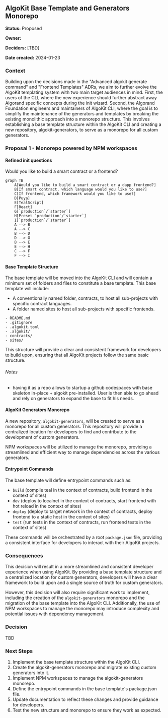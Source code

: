 ## AlgoKit Base Template and Generators Monorepo

**Status:** Proposed

**Owner:**

**Deciders:** [TBD]

**Date created:** 2024-01-23

### Context

Building upon the decisions made in the "Advanced algokit generate command" and "Frontend Templates" ADRs, we aim to further evolve the AlgoKit templating system with two main target audiences in mind. First, the users of the CLI, where the new experience should further abstract away Algorand specific concepts during the init wizard. Second, the Algorand Foundation engineers and maintainers of AlgoKit CLI, where the goal is to simplify the maintenance of the generators and templates by breaking the existing monolithic approach into a monorepo structure. This involves establishing a base template structure within the AlgoKit CLI and creating a new repository, algokit-generators, to serve as a monorepo for all custom generators.

### Proposal 1 - Monorepo powered by NPM workspaces

#### Refined init questions

Would you like to build a smart contract or a frontend?

```mermaid
graph TB
    A[Would you like to build a smart contract or a dapp frontend?]
    B[If smart contract, which language would you like to use?]
    C[If frontend, which framework would you like to use?]
    D[Puya]
    E[TealScript]
    F[React]
    G[`production`/`starter`]
    H[Preset `production`/`starter`]
    I[`production`/`starter`]
    A --> B
    A --> C
    B --> D
    D --> G
    B --> E
    E --> H
    C --> F
    F --> I
```

#### Base Template Structure

The base template will be moved into the AlgoKit CLI and will contain a minimum set of folders and files to constitute a base template. This base template will include:

- A conventionally named folder, contracts, to host all sub-projects with specific contract languages.
- A folder named sites to host all sub-projects with specific frontends.

```
- README.md
- .gitignore
- .algokit.toml
- .algokit/
- contracts/
- sites/
```

This structure will provide a clear and consistent framework for developers to build upon, ensuring that all AlgoKit projects follow the same basic structure.

###### Notes

- having it as a repo allows to startup a github codespaces with base skeleton in-place + algokit pre-installed. User is then able to go ahead and rely on generators to expand the base to fit his needs.

#### AlgoKit Generators Monorepo

A new repository, `algokit-generators`, will be created to serve as a monorepo for all custom generators. This repository will provide a centralized location for developers to find and contribute to the development of custom generators.

NPM workspaces will be utilized to manage the monorepo, providing a streamlined and efficient way to manage dependencies across the various generators.

#### Entrypoint Commands

The base template will define entrypoint commands such as:

- `build` (compile teal in the context of contracts, build frontend in the context of sites)
- `dev` (deploy to localnet in the context of contracts, start frontend with hot reload in the context of sites)
- `deploy` (deploy to target network in the context of contracts, deploy frontend to a static host in the context of sites)
- `test` (run tests in the context of contracts, run frontend tests in the context of sites)

These commands will be orchestrated by a root `package.json` file, providing a consistent interface for developers to interact with their AlgoKit projects.

### Consequences

This decision will result in a more streamlined and consistent developer experience when using AlgoKit. By providing a base template structure and a centralized location for custom generators, developers will have a clear framework to build upon and a single source of truth for custom generators.

However, this decision will also require significant work to implement, including the creation of the `algokit-generators` monorepo and the migration of the base template into the AlgoKit CLI. Additionally, the use of NPM workspaces to manage the monorepo may introduce complexity and potential issues with dependency management.

### Decision

TBD

### Next Steps

1. Implement the base template structure within the AlgoKit CLI.
2. Create the algokit-generators monorepo and migrate existing custom generators into it.
3. Implement NPM workspaces to manage the algokit-generators monorepo.
4. Define the entrypoint commands in the base template's package.json file.
5. Update documentation to reflect these changes and provide guidance for developers.
6. Test the new structure and monorepo to ensure they work as expected.
